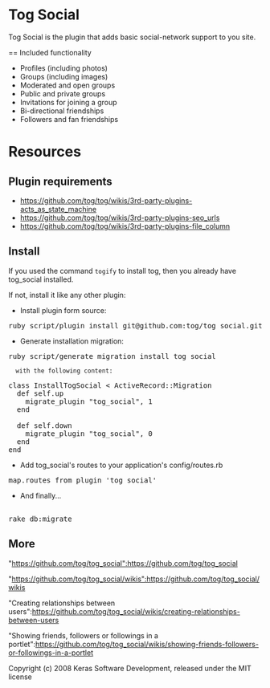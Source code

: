 Tog Social
==========

Tog Social is the plugin that adds basic social-network support to you site.

== Included functionality

* Profiles (including photos)
* Groups (including images)
* Moderated and open groups
* Public and private groups
* Invitations for joining a group
* Bi-directional friendships
* Followers and fan friendships

Resources
=========

Plugin requirements
-------------------

* https://github.com/tog/tog/wikis/3rd-party-plugins-acts_as_state_machine
* https://github.com/tog/tog/wikis/3rd-party-plugins-seo_urls
* https://github.com/tog/tog/wikis/3rd-party-plugins-file_column

Install
-------

If you used the command <code>togify</code> to install tog, then you already have tog_social installed.

If not, install it like any other plugin:

  
* Install plugin form source:

<pre>
ruby script/plugin install git@github.com:tog/tog_social.git
</pre>

* Generate installation migration:

<pre>
ruby script/generate migration install_tog_social
</pre>

	  with the following content:

<pre>
class InstallTogSocial < ActiveRecord::Migration
  def self.up
    migrate_plugin "tog_social", 1
  end

  def self.down
    migrate_plugin "tog_social", 0
  end
end
</pre>

* Add tog_social's routes to your application's config/routes.rb

<pre>
map.routes_from_plugin 'tog_social'
</pre> 

* And finally...

<pre> 
rake db:migrate
</pre> 

More
-------

"https://github.com/tog/tog_social":https://github.com/tog/tog_social

"https://github.com/tog/tog_social/wikis":https://github.com/tog/tog_social/wikis

"Creating relationships between users":https://github.com/tog/tog_social/wikis/creating-relationships-between-users

"Showing friends, followers or followings in a portlet":https://github.com/tog/tog_social/wikis/showing-friends-followers-or-followings-in-a-portlet



Copyright (c) 2008 Keras Software Development, released under the MIT license